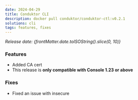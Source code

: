 ```yaml
---
date: 2024-04-29
title: Conduktor CLI
description: docker pull conduktor/conduktor-ctl:v0.2.1
solutions: cli
tags: features, fixes
---
```


*Release date: {frontMatter.date.toISOString().slice(0, 10)}*

### Features
- Added CA cert 
- This release is **only compatible with Console 1.23 or above**

### Fixes
- Fixed an issue with insecure 
